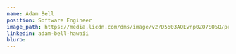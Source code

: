```yaml
---
name: Adam Bell
position: Software Engineer
image_path: https://media.licdn.com/dms/image/v2/D5603AQEvnp0ZO7SO5Q/profile-displayphoto-shrink_200_200/profile-displayphoto-shrink_200_200/0/1705120905240?e=1746057600&v=beta&t=PKNr7am2ZgVbRDPYn_Zu9wuMun5JVIKETqCU5uSRYug
linkedin: adam-bell-hawaii
blurb: 
---
```

